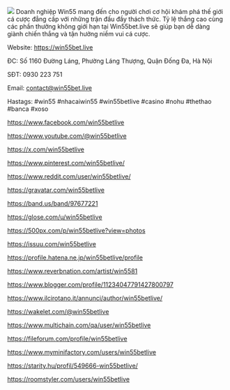 ![](https://g0v.hackmd.io/_uploads/HJ3QQwx5Jg.jpg)
Doanh nghiệp Win55 mang đến cho người chơi cơ hội khám phá thế giới cá cược đẳng cấp với những trận đấu đầy thách thức. Tỷ lệ thắng cao cùng các phần thưởng không giới hạn tại Win55bet.live sẽ giúp bạn dễ dàng giành chiến thắng và tận hưởng niềm vui cá cược.

Website: https://win55bet.live

ĐC: Số 1160 Đường Láng, Phường Láng Thượng, Quận Đống Đa, Hà Nội

SĐT: 0930 223 751

Email: contact@win55bet.live

Hastags: #win55 #nhacaiwin55 #win55betlive #casino #nohu #thethao #banca #xoso


https://www.facebook.com/win55betlive

https://www.youtube.com/@win55betlive

https://x.com/win55betlive

https://www.pinterest.com/win55betlive/

https://www.reddit.com/user/win55betlive/

https://gravatar.com/win55betlive

https://band.us/band/97677221

https://glose.com/u/win55betlive

https://500px.com/p/win55betlive?view=photos

https://issuu.com/win55betlive

https://profile.hatena.ne.jp/win55betlive/profile

https://www.reverbnation.com/artist/win5581

https://www.blogger.com/profile/11234047791427800797

https://www.ilcirotano.it/annunci/author/win55betlive/

https://wakelet.com/@win55betlive

https://www.multichain.com/qa/user/win55betlive

https://fileforum.com/profile/win55betlive

https://www.myminifactory.com/users/win55betlive

https://starity.hu/profil/549666-win55betlive/

https://roomstyler.com/users/win55betlive